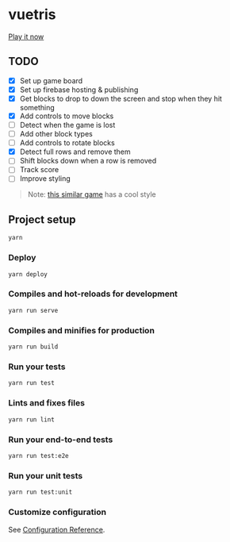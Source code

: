 # vuetris

[Play it now](https://vuetris.web.app/)

## TODO

- [x] Set up game board
- [x] Set up firebase hosting & publishing
- [x] Get blocks to drop to down the screen and stop when they hit something
- [x] Add controls to move blocks
- [ ] Detect when the game is lost
- [ ] Add other block types
- [ ] Add controls to rotate blocks
- [x] Detect full rows and remove them
- [ ] Shift blocks down when a row is removed
- [ ] Track score
- [ ] Improve styling

> Note: [this similar game](https://binaryify.github.io/vue-tetris/) has a cool style

## Project setup
```
yarn
```

### Deploy
```
yarn deploy
```

### Compiles and hot-reloads for development
```
yarn run serve
```

### Compiles and minifies for production
```
yarn run build
```

### Run your tests
```
yarn run test
```

### Lints and fixes files
```
yarn run lint
```

### Run your end-to-end tests
```
yarn run test:e2e
```

### Run your unit tests
```
yarn run test:unit
```

### Customize configuration
See [Configuration Reference](https://cli.vuejs.org/config/).

